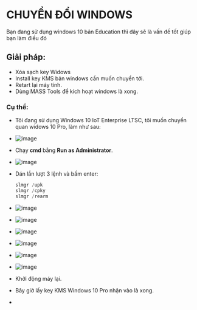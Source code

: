 # CHUYỂN ĐỔI WINDOWS #
Bạn đang sử dụng windows 10 bản Education thì đây sẽ là vấn đề tốt giúp bạn làm điều đó

## Giải pháp: ##
  - Xóa sạch key Widows
  - Install key KMS bản windows cần muốn chuyển tới.
  - Retart lại máy tính.
  - Dùng MASS Tools để kích hoạt windows là xong.

### Cụ thể: ###
  - Tôi đang sử dụng Windows 10 IoT Enterprise LTSC, tôi muốn chuyển quan widows 10 Pro, làm như sau:
  - ![image](https://github.com/BsNgChiThanh/ChuyenDoiWindows/assets/82578024/f358d99c-f453-488e-be51-77a90c5186f1)
  - Chạy **cmd** bằng **Run as Administrator**.
  - ![image](https://github.com/BsNgChiThanh/ChuyenDoiWindows/assets/82578024/318e3df7-7440-49a0-801c-3fc6b6894573)
  - Dán lần lượt 3 lệnh và bấm enter:

    ```php
    slmgr /upk
    slmgr /cpky
    slmgr /rearm
    ```
  - ![image](https://github.com/BsNgChiThanh/ChuyenDoiWindows/assets/82578024/688ee126-b15e-401c-85fd-761b07a37a82)
  - ![image](https://github.com/BsNgChiThanh/ChuyenDoiWindows/assets/82578024/0518f962-3f7a-4b14-8054-d15bf8380d80)
  - ![image](https://github.com/BsNgChiThanh/ChuyenDoiWindows/assets/82578024/597e38bf-5cd0-4790-b4a0-5916e95e0e6b)
  - ![image](https://github.com/BsNgChiThanh/ChuyenDoiWindows/assets/82578024/825b1e81-04d6-4b6e-8393-9301e2214a55)
  - ![image](https://github.com/BsNgChiThanh/ChuyenDoiWindows/assets/82578024/adf64eed-9522-4ce4-bef4-156522357334)
  - ![image](https://github.com/BsNgChiThanh/ChuyenDoiWindows/assets/82578024/3e7a5ce0-d723-4cf8-af2c-a28b9ba2d990)
  - Khởi động máy lại.
  - Bây giờ lấy key KMS Windows 10 Pro nhận vào là xong.
  - 






    



